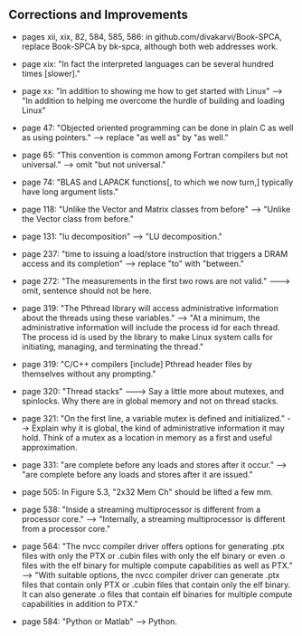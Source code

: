 ## Corrections and Improvements

* pages xii, xix, 82, 584, 585, 586: in github.com/divakarvi/Book-SPCA, replace Book-SPCA by bk-spca, although both web addresses work.


* page xix:  "In fact the interpreted languages can be several hundred times [slower]."

* page xx: "In addition to showing me how to get started with Linux" --> "In addition to helping me overcome the hurdle of building and loading Linux"

* page 47: "Objected oriented programming can be done in plain C as well as using pointers." --> replace "as well as" by "as well."

* page 65: "This convention is common among Fortran compilers but not universal." --> omit "but not universal."

* page 74: "BLAS and LAPACK functions[, to which we now turn,] typically have long argument lists."

* page 118: "Unlike the Vector and Matrix classes from before" --> "Unlike the Vector class from before."

* page 131: "lu decomposition" --> "LU decomposition."

* page 237: "time to issuing a load/store instruction that triggers a DRAM access and its completion" --> replace "to" with "between."

* page 272: "The measurements in the first two rows are not valid." ---> omit, sentence should not be here.

* page 319: "The Pthread library will access administrative information about the threads using these variables." --> "At a minimum, the administrative information will include the process id for each thread. The process id is used by the library to make Linux system calls for initiating, managing, and terminating the thread."

* page 319: "C/C++ compilers [include] Pthread header files by themselves without any prompting."

* page 320: "Thread stacks" ---> Say a little more about mutexes, and spinlocks. Why there are in global memory and not on thread stacks.

* page 321: "On the first line, a variable mutex is defined and initialized." --> Explain why it is global, the kind of administrative information it may hold. Think of a mutex as a location in memory as a first and useful approximation.

* page 331: "are complete before any loads and stores after it occur." -->  "are complete before any loads and stores after it are issued." 

* page 505: In Figure 5.3, "2x32 Mem Ch" should be lifted a few mm.

* page 538: "Inside a streaming multiprocessor is different from a processor core." --> "Internally, a streaming multiprocessor is different from a processor core."

* page 564: "The nvcc compiler driver offers options for generating .ptx files with only the PTX or .cubin files with only the elf binary or even .o files with the elf binary for multiple compute capabilities as well as PTX." --> "With suitable options, the nvcc compiler driver can generate .ptx files that contain only PTX or .cubin files that contain only the elf binary. It can also generate .o files that contain  elf binaries for multiple compute capabilities in addition to PTX."

* page 584: "Python or Matlab" --> Python.
